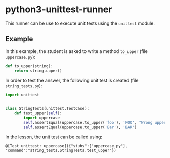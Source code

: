 # python3-unittest-runner

This runner can be use to execute unit tests using the `unittest` module.

## Example

In this example, the student is asked to write a method `to_upper` (file `uppercase.py`):

```python
def to_upper(string):
    return string.upper()
```

In order to test the answer, the following unit test is created (file `string_tests.py`):

```python
import unittest


class StringTests(unittest.TestCase):
    def test_upper(self):
        import uppercase
        self.assertEqual(uppercase.to_upper('foo'), 'FOO', "Wrong uppercase value for foo")        
        self.assertEqual(uppercase.to_upper('Bar'), 'BAR')
```

In the lesson, the unit test can be called using:

`@[Test unittest: uppercase]({"stubs":["uppercase.py"], "command":"string_tests.StringTests.test_upper"})`
